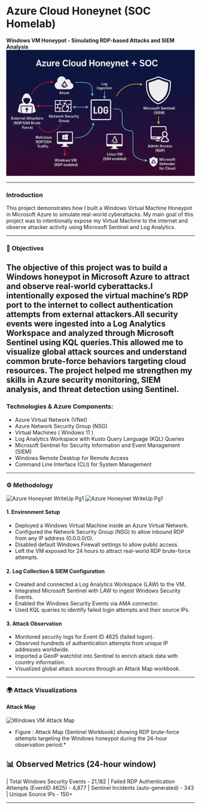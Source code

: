 #  Azure Cloud Honeynet (SOC Homelab)
**Windows VM Honeypot - Simulating RDP-based Attacks and SIEM Analysis**
![Azure Honeynet Architecture](./images/architecture/Azure-Cloud-honeynet.png)


---


### Introduction
This project demonstrates how I built a Windows Virtual Machine Honeypot in Microsoft Azure to simulate real-world cyberattacks. My main goal of this project was to intentionally expose my Virtual Machine to the internet and observe attacker activity using Microsoft Sentinel and Log Analytics.


---

### 🎯 Objectives
The objective of this project was to build a Windows honeypot in Microsoft Azure to attract and observe real-world cyberattacks.I intentionally exposed the virtual machine’s RDP port to the internet to collect authentication attempts from external attackers.All security events were ingested into a Log Analytics Workspace and analyzed through Microsoft Sentinel using KQL queries.This allowed me to visualize global attack sources and understand common brute-force behaviors targeting cloud resources.
The project helped me strengthen my skills in Azure security monitoring, SIEM analysis, and threat detection using Sentinel.
---

###  Technologies & Azure Components:
* Azure Virtual Network (VNet)
* Azure Network Security Group (NSG)
* Virtual Machines ( Windows 11 )
* Log Analytics Workspace with Kusto Query Language (KQL) Queries
* Microsoft Sentinel for Security Information and Event Management (SIEM)
* Windows Remote Desktop for Remote Access
* Command Line Interface (CLI) for System Management

---

### ⚙️ Methodology
![Azure Honeynet WriteUp Pg1](./images/architecture/Page1.png)
![Azure Honeynet WriteUp Pg1](./images/architecture/Page2.png)

#### 1. Environment Setup
- Deployed a Windows Virtual Machine inside an Azure Virtual Network.  
- Configured the Network Security Group (NSG) to allow inbound RDP from any IP address (0.0.0.0/0).  
- Disabled default Windows Firewall settings to allow public access.  
- Left the VM exposed for 24 hours to attract real-world RDP brute-force attempts.  

#### 2. Log Collection & SIEM Configuration
- Created and connected a Log Analytics Workspace (LAW) to the VM.  
- Integrated Microsoft Sentinel with LAW to ingest Windows Security Events.  
- Enabled the Windows Security Events via AMA connector.  
- Used KQL queries to identify failed login attempts and their source IPs.  

#### 3. Attack Observation
- Monitored security logs for Event ID 4625 (failed logon).  
- Observed hundreds of authentication attempts from unique IP addresses worldwide.  
- Imported a GeoIP watchlist into Sentinel to enrich attack data with country information.  
- Visualized global attack sources through an Attack Map workbook.

---

### 🌍 Attack Visualizations

#### Attack Map 
![Windows VM Attack Map](./images/attacks/Attack%20Map.png)
* Figure : Attack Map (Sentinel Workbook) showing RDP brute-force attempts targeting the Windows honeypot during the 24-hour observation period.*


## 📊 Observed Metrics (24-hour window)
| Total Windows Security Events - 21,182 
| Failed RDP Authentication Attempts (EventID 4625) - 4,877 
| Sentinel Incidents (auto-generated) - 343 
| Unique Source IPs - 150+ 



---



